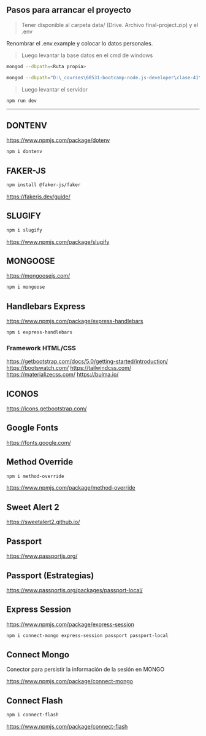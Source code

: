 ## Pasos para arrancar el proyecto

> Tener disponible al carpeta data/ (Drive. Archivo final-project.zip) y el .env

Renombrar el .env.example y colocar lo datos personales.

> Luego levantar la base datos en el cmd de windows

```sh
mongod --dbpath=<Ruta propia>

mongod --dbpath="D:\_courses\60531-bootcamp-node.js-developer\clase-41\final-project\data"
```

> Luego levantar el servidor

```sh
npm run dev
```

---

## DONTENV
<https://www.npmjs.com/package/dotenv>

```sh
npm i dontenv
```

## FAKER-JS

```sh
npm install @faker-js/faker
```

<https://fakerjs.dev/guide/>

## SLUGIFY

```sh
npm i slugify
```

<https://www.npmjs.com/package/slugify>

## MONGOOSE
<https://mongoosejs.com/>

```sh
npm i mongoose
```

## Handlebars Express
<https://www.npmjs.com/package/express-handlebars>

```sh
npm i express-handlebars
```

### Framework HTML/CSS

<https://getbootstrap.com/docs/5.0/getting-started/introduction/>
<https://bootswatch.com/>
<https://tailwindcss.com/>
<https://materializecss.com/>
<https://bulma.io/>

## ICONOS

<https://icons.getbootstrap.com/>


## Google Fonts

<https://fonts.google.com/>

## Method Override

```sh
npm i method-override
```

<https://www.npmjs.com/package/method-override>

## Sweet Alert 2

<https://sweetalert2.github.io/>


## Passport

<https://www.passportjs.org/>

## Passport (Estrategias)

<https://www.passportjs.org/packages/passport-local/>

## Express Session

<https://www.npmjs.com/package/express-session>

```sh
npm i connect-mongo express-session passport passport-local
```

## Connect Mongo
Conector para persistir la información de la sesión en MONGO

<https://www.npmjs.com/package/connect-mongo>

## Connect Flash

```sh
npm i connect-flash
```

https://www.npmjs.com/package/connect-flash